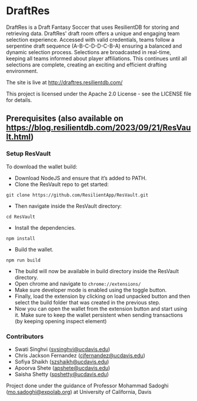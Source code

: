 # DraftRes
DraftRes is a Draft Fantasy Soccer that uses ResilientDB for storing and retrieving data. DraftRes' draft room offers a unique and engaging team selection experience. Accessed with valid credentials, teams follow a serpentine draft sequence (A-B-C-D-D-C-B-A) ensuring a balanced and dynamic selection process. Selections are broadcasted in real-time, keeping all teams informed about player affiliations. This continues until all selections are complete, creating an exciting and efficient drafting environment.

The site is live at http://draftres.resilientdb.com/  

This project is licensed under the Apache 2.0 License - see the LICENSE file for details.

## Prerequisites (also available on https://blog.resilientdb.com/2023/09/21/ResVault.html)

### Setup ResVault
To download the wallet build:
- Download NodeJS and ensure that it’s added to PATH.
- Clone the ResVault repo to get started:
```shell
git clone https://github.com/ResilientApp/ResVault.git
```
- Then navigate inside the ResVault directory:
```shell
cd ResVault
```
- Install the dependencies.
```shell
npm install
```
- Build the wallet.
```shell
npm run build
```
- The build will now be available in build directory inside the ResVault directory.
- Open chrome and navigate to `chrome://extensions/`
- Make sure developer mode is enabled using the toggle button.
- Finally, load the extension by clicking on load unpacked button and then select the build folder that was created in the previous step.
- Now you can open the wallet from the extension button and start using it. Make sure to keep the wallet persistent when sending transactions (by keeping opening inspect element)

### Contributors
- Swati Singhvi (svsinghvi@ucdavis.edu)
- Chris Jackson Fernandez (cjfernandez@ucdavis.edu)
- Sofiya Shaikh (szshaikh@ucdavis.edu)
- Apoorva Shete (apshete@ucdavis.edu)
- Saisha Shetty (spshetty@ucdavis.edu)

Project done under the guidance of Professor Mohammad Sadoghi (mo.sadoghi@expolab.org) at University of California, Davis
